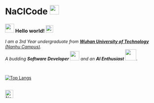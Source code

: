 # NaClCode&nbsp;<img src="https://github.com/TheDudeThatCode/TheDudeThatCode/blob/master/Assets/Mario_Hello_Big.gif" width="30px">

### <img src="https://github.com/TheDudeThatCode/TheDudeThatCode/blob/master/Assets/Hi.gif" width="29px"> Hello world!&nbsp;<img src="https://github.com/TheDudeThatCode/TheDudeThatCode/blob/master/Assets/Earth.gif" width="24px">

<p> <em> I am a 3rd Year undergraduate from <a href="https://www.whut.edu.cn/"><b>Wuhan University of Technology</b> (Nanhu Campus)</a>. <br> A budding <b>Software Developer</b> <img src="https://github.com/TheDudeThatCode/TheDudeThatCode/blob/master/Assets/Developer.gif" width="30px"> and an <b>AI Enthusiast</b>&nbsp;<img src="https://github.com/TheDudeThatCode/TheDudeThatCode/blob/master/Assets/Designer.gif" width="36px">. </em> </p>


<br>


[![Top Langs](https://github-readme-stats.vercel.app/api/top-langs/?username=NaClCode)](https://github.com/anuraghazra/github-readme-stats)



<br>


  <a href="naclcode@whut.edu.cn">
    <img align="left" alt="NaClCode | Email" width="26px" src="https://github.com/TheDudeThatCode/TheDudeThatCode/blob/master/Assets/Gmail.svg" />
  </a>

<br><br><br><br>

